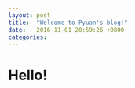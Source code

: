 ```yaml
---
layout: post
title:  "Welcome to Pyuan's blog!"
date:   2016-11-01 20:59:26 +0800
categories: 
---
```

# Hello!